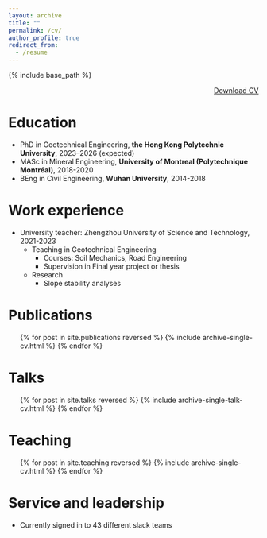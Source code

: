 ```yaml
---
layout: archive
title: ""
permalink: /cv/
author_profile: true
redirect_from:
  - /resume
---
```


{% include base_path %}

<div style="text-align: right">
  <a href="https://drive.google.com/file/d/15jdtPBZQSvsyJlsDOEdW746rarphocPl/view">Download CV</a>
</div>

Education
======
* PhD in Geotechnical Engineering, **the Hong Kong Polytechnic University**, 2023–2026 (expected)
* MASc in Mineral Engineering, **University of Montreal (Polytechnique Montréal)**, 2018-2020
* BEng in Civil Engineering, **Wuhan University**, 2014-2018

Work experience
======
* University teacher: Zhengzhou University of Science and Technology, 2021-2023
  * Teaching in Geotechnical Engineering
    * Courses: Soil Mechanics, Road Engineering
    * Supervision in Final year project or thesis
  * Research 
    * Slope stability analyses
 
Publications
======
  <ul>{% for post in site.publications reversed %}
    {% include archive-single-cv.html %}
  {% endfor %}</ul>
  
Talks
======
  <ul>{% for post in site.talks reversed %}
    {% include archive-single-talk-cv.html  %}
  {% endfor %}</ul>
  
Teaching
======
  <ul>{% for post in site.teaching reversed %}
    {% include archive-single-cv.html %}
  {% endfor %}</ul>
  
Service and leadership
======
* Currently signed in to 43 different slack teams
